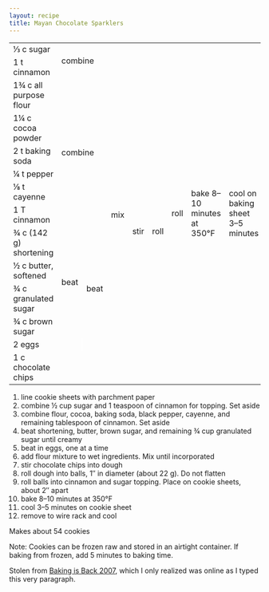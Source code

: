 ```yaml
---
layout: recipe
title: Mayan Chocolate Sparklers
---
```

<table>
<tr>
  <td>&#x2153; c sugar</td>
  <td rowspan="2" colspan="5">combine</td>
  <td rowspan="14">roll</td>
  <td rowspan="14">bake 8&ndash;10 minutes at 350&deg;F</td>
  <td rowspan="14">cool on baking sheet 3&ndash;5 minutes</td>
  <td rowspan="14">cool on wire rack</td>
</tr>
<tr>
  <td>1 t cinnamon</td>
</tr>
<tr>
  <td>1&#190; c all purpose flour</td>
  <td rowspan="6" colspan="2">combine</td>
  <td rowspan="11">mix</td>
  <td rowspan="12">stir</td>
  <td rowspan="12">roll</td>
</tr>
<tr>
  <td>1&#188; c cocoa powder</td>
</tr>
<tr>
  <td>2 t baking soda</td>
</tr>
<tr>
  <td>&#188; t pepper</td>
</tr>
<tr>
  <td>&#x215b; t cayenne</td>
</tr>
<tr>
  <td>1 T cinnamon</td>
</tr>
<tr>
  <td>&#190; c (142 g) shortening</td>
  <td rowspan="4">beat</td>
  <td rowspan="5">beat</td>
</tr>
<tr>
  <td>&#189; c butter, softened</td>
</tr>
<tr>
  <td>&#190; c granulated sugar</td>
</tr>
<tr>
  <td>&#190; c brown sugar</td>
</tr>
<tr>
  <td>2 eggs</td>
  <td style="border-right: 1px solid white;">&nbsp;</td>
</tr>
<tr>
  <td>1 c chocolate chips</td>
  <td class="righthide" colspan="3">&nbsp;</td>
</tr>
</table>


1. line cookie sheets with parchment paper
1. combine &#189; cup sugar and 1 teaspoon of cinnamon for
topping. Set aside
1. combine flour, cocoa, baking soda, black pepper, cayenne, and
remaining tablespoon of cinnamon. Set aside
1. beat shortening, butter, brown sugar, and remaining &#190; cup
granulated sugar until creamy
1. beat in eggs, one at a time
1. add flour mixture to wet ingredients. Mix until incorporated
1. stir chocolate chips into dough
1. roll dough into balls, 1&Prime; in diameter (about 22 g). Do not flatten
1. roll balls into cinnamon and sugar topping. Place on cookie
sheets, about 2&Prime; apart
1. bake 8&ndash;10 minutes at 350&deg;F
1. cool 3&ndash;5 minutes on cookie sheet
1. remove to wire rack and cool

<p>Makes about 54 cookies</p>
<p>Note: Cookies can be frozen raw and stored in an airtight
container. If baking from frozen, add 5 minutes to baking time.</p>
<p class="confession">Stolen from <a href="http://www.robinhood.ca/feature/bib.2007.default.asp">Baking is Back 2007</a>, which I only
realized was online as I typed this very paragraph.</p>
